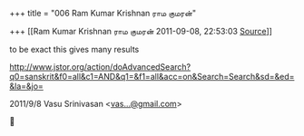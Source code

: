 +++
title = "006 Ram Kumar Krishnan ராம குமரன்"

+++
[[Ram Kumar Krishnan ராம குமரன்	2011-09-08, 22:53:03 [Source](https://groups.google.com/g/samskrita/c/mXAbADF1ZaY)]]



to be exact this gives many results  
  
<http://www.jstor.org/action/doAdvancedSearch?q0=sanskrit&f0=all&c1=AND&q1=&f1=all&acc=on&Search=Search&sd=&ed=&la=&jo=>  
  
  
  

2011/9/8 Vasu Srinivasan \<[vas...@gmail.com]()\>



